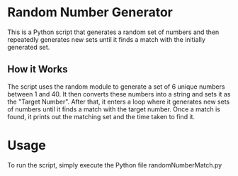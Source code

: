 # Random Number Generator
This is a Python script that generates a random set of numbers and then repeatedly generates new sets until it finds a match with the initially generated set.

## How it Works
The script uses the random module to generate a set of 6 unique numbers between 1 and 40. It then converts these numbers into a string and sets it as the "Target Number". After that, it enters a loop where it generates new sets of numbers until it finds a match with the target number. Once a match is found, it prints out the matching set and the time taken to find it.

# Usage
To run the script, simply execute the Python file randomNumberMatch.py

